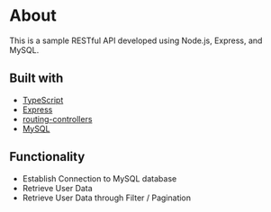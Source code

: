 # About

This is a sample RESTful API developed using Node.js, Express, and MySQL.

## Built with

- [TypeScript](https://www.typescriptlang.org/)
- [Express](https://expressjs.com/)
- [routing-controllers](https://www.npmjs.com/package/routing-controllers)
- [MySQL](https://www.mysql.com/)

## Functionality

- Establish Connection to MySQL database
- Retrieve User Data
- Retrieve User Data through Filter / Pagination
